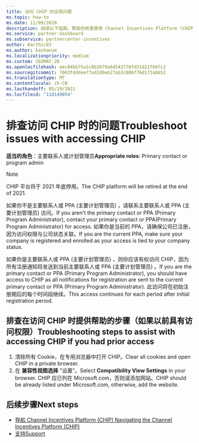 ```yaml
---
title: 访问 CHIP 时出现问题
ms.topic: how-to
ms.date: 11/09/2020
description: 阅读以下指南，帮助你排查使用 Channel Incentives Platform (CHIP) 工具的问题。
ms.service: partner-dashboard
ms.subservice: partnercenter-incentives
author: Karthic83
ms.author: kashanum
ms.localizationpriority: medium
ms.custom: SEOMAY.20
ms.openlocfilehash: eec04bb75a1c8b2979a6d543770fd31d21f607c2
ms.sourcegitcommit: 7063fdddee77ad2d8e627ab3c806f76d173ab652
ms.translationtype: MT
ms.contentlocale: zh-CN
ms.lasthandoff: 05/19/2021
ms.locfileid: "110149054"
---
```

# <a name="troubleshoot-issues-with-accessing-chip"></a><span data-ttu-id="cc161-103">排查访问 CHIP 时的问题</span><span class="sxs-lookup"><span data-stu-id="cc161-103">Troubleshoot issues with accessing CHIP</span></span>

<span data-ttu-id="cc161-104">**适当的角色**：主要联系人或计划管理员</span><span class="sxs-lookup"><span data-stu-id="cc161-104">**Appropriate roles**: Primary contact or program admin</span></span>

>[!NOTE]
><span data-ttu-id="cc161-105">CHIP 平台将于 2021 年底停用。</span><span class="sxs-lookup"><span data-stu-id="cc161-105">The CHIP platform will be retired at the end of 2021.</span></span>

<span data-ttu-id="cc161-106">如果你不是主要联系人或 PPA (主要计划管理员) ，请联系主要联系人或 PPA (主要计划管理员) 访问。</span><span class="sxs-lookup"><span data-stu-id="cc161-106">If you aren't the primary contact or PPA (Primary Program Administrator), contact your primary contact or PPA(Primary Program Administrator) for access.</span></span> <span data-ttu-id="cc161-107">如果你是当前的 PPA，请确保公司已注册，因为访问权限与公司状态关联。</span><span class="sxs-lookup"><span data-stu-id="cc161-107">If you are the current PPA, make sure your company is registered and enrolled as your access is tied to your company status.</span></span>

<span data-ttu-id="cc161-108">如果你是主要联系人或 PPA (主要计划管理员) ，则你应该有权访问 CHIP，因为所有注册通知将发送到当前主要联系人或 PPA (主要计划管理员) 。</span><span class="sxs-lookup"><span data-stu-id="cc161-108">If you are the primary contact or PPA (Primary Program Administrator), you should have access to CHIP as all notifications for registration are sent to the current primary contact or PPA (Primary Program Administrator).</span></span> <span data-ttu-id="cc161-109">此访问将在初始注册期后的每个时间段继续。</span><span class="sxs-lookup"><span data-stu-id="cc161-109">This access continues for each period after initial registration period.</span></span>

## <a name="troubleshooting-steps-to-assist-with-accessing-chip-if-you-had-prior-access"></a><span data-ttu-id="cc161-110">排查在访问 CHIP 时提供帮助的步骤（如果以前具有访问权限）</span><span class="sxs-lookup"><span data-stu-id="cc161-110">Troubleshooting steps to assist with accessing CHIP if you had prior access</span></span>

1. <span data-ttu-id="cc161-111">清除所有 Cookie，在专用浏览器中打开 CHIP。</span><span class="sxs-lookup"><span data-stu-id="cc161-111">Clear all cookies and open CHIP in a private browser.</span></span>
1. <span data-ttu-id="cc161-112">在 **兼容性视图选择** "设置"。</span><span class="sxs-lookup"><span data-stu-id="cc161-112">Select **Compatibility View Settings** in your browser.</span></span> <span data-ttu-id="cc161-113">CHIP 应已列在 Microsoft.com，否则请添加网站。</span><span class="sxs-lookup"><span data-stu-id="cc161-113">CHIP should be already listed under Microsoft.com, otherwise, add the website.</span></span>

## <a name="next-steps"></a><span data-ttu-id="cc161-114">后续步骤</span><span class="sxs-lookup"><span data-stu-id="cc161-114">Next steps</span></span>

- [<span data-ttu-id="cc161-115">导航 Channel Incentives Platform (CHIP) </span><span class="sxs-lookup"><span data-stu-id="cc161-115">Navigating the Channel Incentives Platform (CHIP)</span></span>](chip-intro.md)
- [<span data-ttu-id="cc161-116">支持</span><span class="sxs-lookup"><span data-stu-id="cc161-116">Support</span></span>](report-problems-with-partner-center.md)